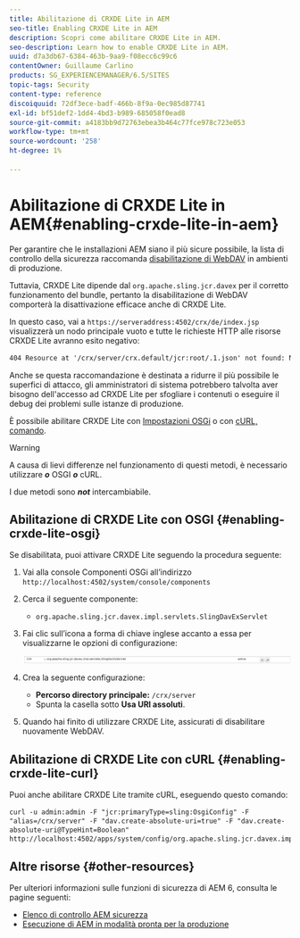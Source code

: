 ```yaml
---
title: Abilitazione di CRXDE Lite in AEM
seo-title: Enabling CRXDE Lite in AEM
description: Scopri come abilitare CRXDE Lite in AEM.
seo-description: Learn how to enable CRXDE Lite in AEM.
uuid: d7a3db67-6384-463b-9aa9-f08ecc6c99c6
contentOwner: Guillaume Carlino
products: SG_EXPERIENCEMANAGER/6.5/SITES
topic-tags: Security
content-type: reference
discoiquuid: 72df3ece-badf-466b-8f9a-0ec985d87741
exl-id: bf51def2-1dd4-4bd3-b989-685058f0ead8
source-git-commit: a4183bb9d72763ebea3b464c77fce978c723e053
workflow-type: tm+mt
source-wordcount: '258'
ht-degree: 1%

---
```


# Abilitazione di CRXDE Lite in AEM{#enabling-crxde-lite-in-aem}

Per garantire che le installazioni AEM siano il più sicure possibile, la lista di controllo della sicurezza raccomanda [disabilitazione di WebDAV](/help/sites-administering/security-checklist.md#disable-webdav) in ambienti di produzione.

Tuttavia, CRXDE Lite dipende dal `org.apache.sling.jcr.davex` per il corretto funzionamento del bundle, pertanto la disabilitazione di WebDAV comporterà la disattivazione efficace anche di CRXDE Lite.

In questo caso, vai a `https://serveraddress:4502/crx/de/index.jsp` visualizzerà un nodo principale vuoto e tutte le richieste HTTP alle risorse CRXDE Lite avranno esito negativo:

```xml
404 Resource at '/crx/server/crx.default/jcr:root/.1.json' not found: No resource found
```

Anche se questa raccomandazione è destinata a ridurre il più possibile le superfici di attacco, gli amministratori di sistema potrebbero talvolta aver bisogno dell&#39;accesso ad CRXDE Lite per sfogliare i contenuti o eseguire il debug dei problemi sulle istanze di produzione.

È possibile abilitare CRXDE Lite con [Impostazioni OSGi](#enabling-crxde-lite-osgi) o con [cURL, comando](#enabling-crxde-lite-curl).

>[!WARNING]
>
>A causa di lievi differenze nel funzionamento di questi metodi, è necessario utilizzare ***o*** OSGI ***o*** cURL.
>
>I due metodi sono ***not*** intercambiabile.

## Abilitazione di CRXDE Lite con OSGI {#enabling-crxde-lite-osgi}

Se disabilitata, puoi attivare CRXDE Lite seguendo la procedura seguente:

1. Vai alla console Componenti OSGi all’indirizzo `http://localhost:4502/system/console/components`
1. Cerca il seguente componente:

   * `org.apache.sling.jcr.davex.impl.servlets.SlingDavExServlet`

1. Fai clic sull’icona a forma di chiave inglese accanto a essa per visualizzarne le opzioni di configurazione:

   ![chlimage_1-80](assets/chlimage_1-80a.png)

1. Crea la seguente configurazione:

   * **Percorso directory principale:** `/crx/server`
   * Spunta la casella sotto **Usa URI assoluti**.

1. Quando hai finito di utilizzare CRXDE Lite, assicurati di disabilitare nuovamente WebDAV.

## Abilitazione di CRXDE Lite con cURL {#enabling-crxde-lite-curl}

Puoi anche abilitare CRXDE Lite tramite cURL, eseguendo questo comando:

```shell
curl -u admin:admin -F "jcr:primaryType=sling:OsgiConfig" -F "alias=/crx/server" -F "dav.create-absolute-uri=true" -F "dav.create-absolute-uri@TypeHint=Boolean" http://localhost:4502/apps/system/config/org.apache.sling.jcr.davex.impl.servlets.SlingDavExServlet
```

## Altre risorse {#other-resources}

Per ulteriori informazioni sulle funzioni di sicurezza di AEM 6, consulta le pagine seguenti:

* [Elenco di controllo AEM sicurezza](/help/sites-administering/security-checklist.md)
* [Esecuzione di AEM in modalità pronta per la produzione](/help/sites-administering/production-ready.md)

